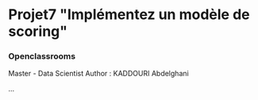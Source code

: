 # Projet7 "Implémentez un modèle de scoring" 
### Openclassrooms
Master - Data Scientist
Author : KADDOURI Abdelghani

...